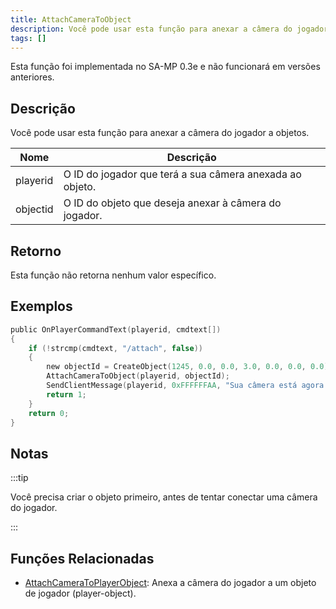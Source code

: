 ```yaml
---
title: AttachCameraToObject
description: Você pode usar esta função para anexar a câmera do jogador a objetos.
tags: []
---
```


Esta função foi implementada no SA-MP 0.3e e não funcionará em versões anteriores.

## Descrição

Você pode usar esta função para anexar a câmera do jogador a objetos.

| Nome     | Descrição                                                |
| -------- | -------------------------------------------------------- |
| playerid | O ID do jogador que terá a sua câmera anexada ao objeto. |
| objectid | O ID do objeto que deseja anexar à câmera do jogador.    |

## Retorno

Esta função não retorna nenhum valor específico.

## Exemplos

```c
public OnPlayerCommandText(playerid, cmdtext[])
{
    if (!strcmp(cmdtext, "/attach", false))
    {
        new objectId = CreateObject(1245, 0.0, 0.0, 3.0, 0.0, 0.0, 0.0);
        AttachCameraToObject(playerid, objectId);
        SendClientMessage(playerid, 0xFFFFFFAA, "Sua câmera está agora anexada ao objeto.");
        return 1;
    }
    return 0;
}
```

## Notas

:::tip

Você precisa criar o objeto primeiro, antes de tentar conectar uma câmera do jogador.

:::

## Funções Relacionadas

- [AttachCameraToPlayerObject](AttachCameraToPlayerObject.md): Anexa a câmera do jogador a um objeto de jogador (player-object).
